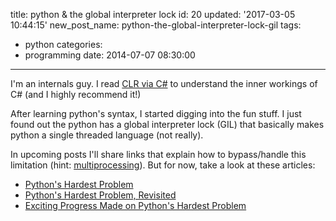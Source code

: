 title: python & the global interpreter lock
id: 20
updated: '2017-03-05 10:44:15'
new_post_name: python-the-global-interpreter-lock-gil
tags:
  - python
categories:
  - programming
date: 2014-07-07 08:30:00
---


I'm an internals guy. I read [CLR via C#](https://www.goodreads.com/book/show/7121415-clr-via-c) to understand the inner workings of C# (and I highly recommend it!)

After learning python's syntax, I started digging into the fun stuff.
I just found out the python has a global interpreter lock (GIL) that basically makes python a single threaded language (not really).

In upcoming posts I'll share links that explain how to bypass/handle this limitation (hint: [multiprocessing](https://docs.python.org/2/library/multiprocessing.html)). But for now, take a look at these articles:

* [Python's Hardest Problem](http://www.jeffknupp.com/blog/2012/03/31/pythons-hardest-problem/)
* [Python's Hardest Problem, Revisited](http://www.jeffknupp.com/blog/2013/06/30/pythons-hardest-problem-revisited/)
* [Exciting Progress Made on Python's Hardest Problem](http://www.jeffknupp.com/blog/2014/07/07/exciting-progress-made-on-pythons-hardest-problem/)


